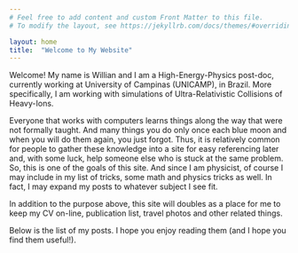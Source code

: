 ```yaml
---
# Feel free to add content and custom Front Matter to this file.
# To modify the layout, see https://jekyllrb.com/docs/themes/#overriding-theme-defaults

layout: home
title:  "Welcome to My Website"
---
```


Welcome! My name is Willian and I am a High-Energy-Physics post-doc, currently working at 
University of Campinas (UNICAMP), in Brazil. More specifically, I am working with simulations
of Ultra-Relativistic Collisions of Heavy-Ions. 

Everyone that works with computers learns things along the way that were not formally taught. And 
many things you do only once each blue moon and when you will do them again, you just forgot. Thus,
it is relatively common for people to gather these knowledge into a site for easy referencing later 
and, with some luck, help someone else who is stuck at the same problem. So, this is one of the goals 
of this site. And since I am physicist, of course I may include in my list of tricks, some math and
physics tricks as well. In fact, I may expand my posts to whatever subject I see fit.

In addition to the purpose above, this site will doubles as a place for me to keep my CV on-line, publication list, travel photos and other related things.

Below is the list of my posts. I hope you enjoy reading them (and I hope you find them useful!). 